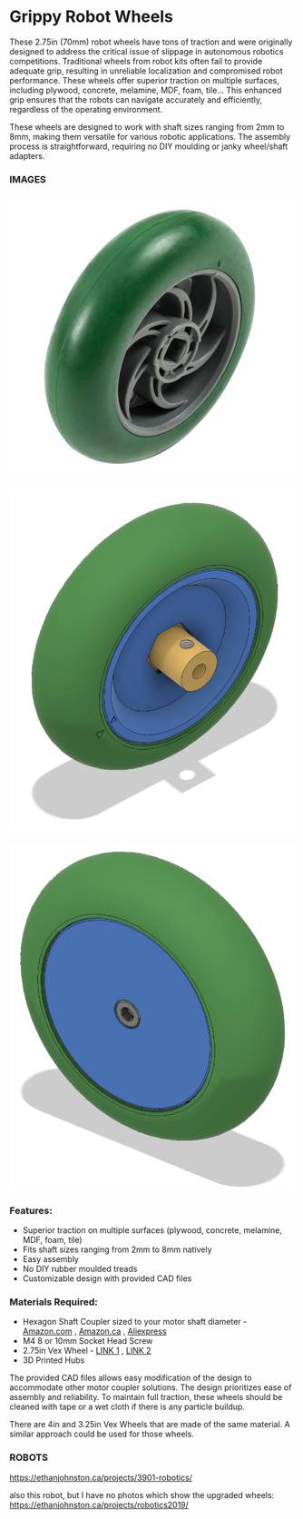 # Grippy Robot Wheels

These 2.75in (70mm) robot wheels have tons of traction and were originally designed to address the critical issue of slippage in autonomous robotics competitions. Traditional wheels from robot kits often fail to provide adequate grip, resulting in unreliable localization and compromised robot performance. These wheels offer superior traction on multiple surfaces, including plywood, concrete, melamine, MDF, foam, tile... This enhanced grip ensures that the robots can navigate accurately and efficiently, regardless of the operating environment.

These wheels are designed to work with shaft sizes ranging from 2mm to 8mm, making them versatile for various robotic applications. The assembly process is straightforward, requiring no DIY moulding or janky wheel/shaft adapters.

### IMAGES

![2.75in VEX Wheel](https://github.com/ethanajohnston/GrippyRobotWheels/blob/main/Images/276-1496-00.jpg)

![Wheel Assembly 1](https://github.com/ethanajohnston/GrippyRobotWheels/blob/main/Images/Screenshot%202024-05-29%20201719.png)

![Wheel Assembly 2](https://github.com/ethanajohnston/GrippyRobotWheels/blob/main/Images/Screenshot%202024-05-29%20201738.png)


### Features:
- Superior traction on multiple surfaces (plywood, concrete, melamine, MDF, foam, tile)
- Fits shaft sizes ranging from 2mm to 8mm natively
- Easy assembly
- No DIY rubber moulded treads
- Customizable design with provided CAD files

### Materials Required:
- Hexagon Shaft Coupler sized to your motor shaft diameter - [Amazon.com](https://www.amazon.com/dp/B08M3Z2N8B/ref=twister_B0BJ761RTF?_encoding=UTF8&th=1) , [Amazon.ca](https://www.amazon.ca/dp/B0C1RF54NK?psc=1&ref_=cm_sw_r_cp_ud_ct_CGVAKF5ZHA1SDVXGGYRQ_1) , [Aliexpress](https://www.aliexpress.us/item/3256803692298456.html?spm=a2g0o.productlist.main.3.2a86M6gRM6gRnO&algo_pvid=6a4c4ab4-d9ae-45cf-875a-f4c7af25aa9b&algo_exp_id=6a4c4ab4-d9ae-45cf-875a-f4c7af25aa9b-1&pdp_npi=4%40dis%21USD%211.48%211.48%21%21%211.48%211.48%21%402101e06117170263347084107ef767%2112000027374377197%21sea%21US%21804450681%21&curPageLogUid=BxEmpR5vk5i3&utparam-url=scene%3Asearch%7Cquery_from%3A)
- M4 8 or 10mm Socket Head Screw
- 2.75in Vex Wheel - [LINK 1](https://www.idesignsol.com/0275-Wheel-4-pack-276-1496?search=wheels&category_id=0&sub_category=true) , [LINK 2](https://goprior.com/?product=2-75-wheel-4-pack)
- 3D Printed Hubs

The provided CAD files allows easy modification of the design to accommodate other motor coupler solutions. The design prioritizes ease of assembly and reliability. To maintain full traction, these wheels should be cleaned with tape or a wet cloth if there is any particle buildup.

There are 4in and 3.25in Vex Wheels that are made of the same material. A similar approach could be used for those wheels.

### ROBOTS

https://ethanjohnston.ca/projects/3901-robotics/

also this robot, but I have no photos which show the upgraded wheels:
https://ethanjohnston.ca/projects/robotics2019/